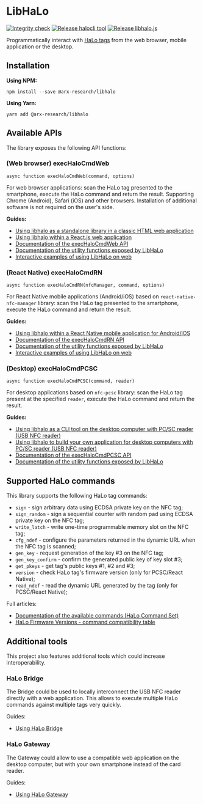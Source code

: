 # LibHaLo

[![Integrity check](https://github.com/arx-research/libhalo/actions/workflows/prod_integrity_check.yml/badge.svg?branch=master)](https://github.com/arx-research/libhalo/actions/workflows/prod_integrity_check.yml)
[![Release halocli tool](https://github.com/arx-research/libhalo/actions/workflows/prod_build_cli.yml/badge.svg)](https://github.com/arx-research/libhalo/actions/workflows/prod_build_cli.yml)
[![Release libhalo.js](https://github.com/arx-research/libhalo/actions/workflows/prod_build_lib.yml/badge.svg)](https://github.com/arx-research/libhalo/actions/workflows/prod_build_lib.yml)

Programmatically interact with [HaLo tags](https://arx.org/?source=gh) from the web browser, mobile application or the desktop.

## Installation

**Using NPM:**
```
npm install --save @arx-research/libhalo
```
**Using Yarn:**
```
yarn add @arx-research/libhalo
```

## Available APIs

The library exposes the following API functions:

### (Web browser) execHaloCmdWeb
```
async function execHaloCmdWeb(command, options)
```

For web browser applications: scan the HaLo tag presented to the smartphone, execute the
HaLo command and return the result. Supporting Chrome (Android), Safari (iOS) and other browsers.
Installation of additional software is not required on the user's side.

**Guides:**
* [Using libhalo as a standalone library in a classic HTML web application](https://github.com/arx-research/libhalo/blob/master/docs/web-standalone.md)
* [Using libhalo within a React.js web application](https://github.com/arx-research/libhalo/blob/master/docs/web-reactjs.md)
* [Documentation of the execHaloCmdWeb API](https://github.com/arx-research/libhalo/blob/master/docs/api-web.md)
* [Documentation of the utility functions exposed by LibHaLo](https://github.com/arx-research/libhalo/blob/master/docs/api-utils.md)
* [Interactive examples of using LibHaLo on web](https://halo-demos.arx.org/examples/)

### (React Native) execHaloCmdRN
```
async function execHaloCmdRN(nfcManager, command, options)
```

For React Native mobile applications (Android/iOS) based on `react-native-nfc-manager` library: scan the HaLo tag presented to the smartphone, execute the HaLo command and return the result.

**Guides:**
* [Using libhalo within a React Native mobile application for Android/iOS](https://github.com/arx-research/libhalo/blob/master/docs/mobile-react-native.md)
* [Documentation of the execHaloCmdRN API](https://github.com/arx-research/libhalo/blob/master/docs/api-react-native.md)
* [Documentation of the utility functions exposed by LibHaLo](https://github.com/arx-research/libhalo/blob/master/docs/api-utils.md)
* [Interactive examples of using LibHaLo on web](https://halo-demos.arx.org/examples/)

### (Desktop) execHaloCmdPCSC
```
async function execHaloCmdPCSC(command, reader)
```

For desktop applications based on `nfc-pcsc` library: scan the HaLo tag present at the specified `reader`, execute the HaLo command and return the result.

**Guides:**
* [Using libhalo as a CLI tool on the desktop computer with PC/SC reader (USB NFC reader)](https://github.com/arx-research/libhalo/blob/master/docs/desktop-cli.md)
* [Using libhalo to build your own application for desktop computers with PC/SC reader (USB NFC reader)](https://github.com/arx-research/libhalo/blob/master/docs/desktop-pcsc.md)
* [Documentation of the execHaloCmdPCSC API](https://github.com/arx-research/libhalo/blob/master/docs/api-pcsc.md)
* [Documentation of the utility functions exposed by LibHaLo](https://github.com/arx-research/libhalo/blob/master/docs/api-utils.md)

## Supported HaLo commands

This library supports the following HaLo tag commands:

* `sign` - sign arbitrary data using ECDSA private key on the NFC tag;
* `sign_random` - sign a sequential counter with random pad using ECDSA private key on the NFC tag;
* `write_latch` - write one-time programmable memory slot on the NFC tag;
* `cfg_ndef` - configure the parameters returned in the dynamic URL when the NFC tag is scanned;
* `gen_key` - request generation of the key #3 on the NFC tag;
* `gen_key_confirm` - confirm the generated public key of key slot #3;
* `get_pkeys` - get tag's public keys #1, #2 and #3;
* `version` - check HaLo tag's firmware version (only for PCSC/React Native);
* `read_ndef` - read the dynamic URL generated by the tag (only for PCSC/React Native);

Full articles:
* [Documentation of the available commands (HaLo Command Set)](https://github.com/arx-research/libhalo/blob/master/docs/halo-command-set.md)
* [HaLo Firmware Versions - command compatibility table](https://github.com/arx-research/libhalo/blob/master/docs/firmware-versions.md)

## Additional tools

This project also features additional tools which could increase interoperability.

### HaLo Bridge
The Bridge could be used to locally interconnect the USB NFC reader directly with a web application. This allows to execute multiple HaLo commands against multiple tags very quickly.

Guides:
* [Using HaLo Bridge](https://github.com/arx-research/libhalo/blob/master/docs/halo-bridge.md)

### HaLo Gateway
The Gateway could allow to use a compatible web application on the desktop computer, but with your own smartphone instead of the card reader.

Guides:
* [Using HaLo Gateway](https://github.com/arx-research/libhalo/blob/master/docs/halo-gateway.md)
